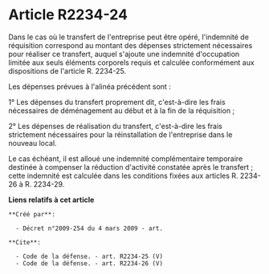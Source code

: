 # Article R2234-24

Dans le cas où le transfert de l'entreprise peut être opéré, l'indemnité de réquisition correspond au montant des dépenses
strictement nécessaires pour réaliser ce transfert, auquel s'ajoute une indemnité d'occupation limitée aux seuls éléments
corporels requis et calculée conformément aux dispositions de l'article R. 2234-25. 

Les dépenses prévues à l'alinéa précédent sont : 

1° Les dépenses du transfert proprement dit, c'est-à-dire les frais nécessaires de déménagement au début et à la fin de la
réquisition ; 

2° Les dépenses de réalisation du transfert, c'est-à-dire les frais strictement nécessaires pour la réinstallation de
l'entreprise dans le nouveau local. 

Le cas échéant, il est alloué une indemnité complémentaire temporaire destinée à compenser la réduction d'activité constatée
après le transfert ; cette indemnité est calculée dans les conditions fixées aux articles R. 2234-26 à R. 2234-29.

**Liens relatifs à cet article**

	**Créé par**:

	  - Décret n°2009-254 du 4 mars 2009 - art.

	**Cite**:

	  - Code de la défense. - art. R2234-25 (V)
	  - Code de la défense. - art. R2234-26 (V)
